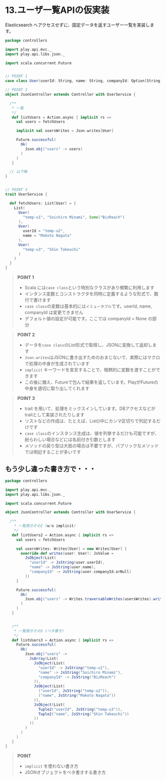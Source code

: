 # 13.ユーザ一覧APIの仮実装

Elasticsearch へアクセスせずに、固定データを返すユーザー一覧を実装します。

```scala
package controllers

import play.api.mvc._
import play.api.libs.json._

import scala.concurrent.Future


// POINT 1
case class User(userId: String, name: String, companyId: Option[String] = None)

// POINT 2
object JsonController extends Controller with UserService {

  /**
   * 一覧
   */
   def listUsers = Action.async { implicit rs =>
     val users = fetchUsers

     implicit val usersWrites = Json.writes[User]

     Future.successful(
       Ok(
         Json.obj("users" -> users)
       )
     )
   }

  // 以下略
}


// POINT 3
trait UserService {

  def fetchUsers: List[User] = {
    List(
      User(
        "temp-u1", "Soichiro Minami", Some("BizReach")
      ),
      User(
        userId = "temp-u2",
        name = "Makoto Nagata"
      ),
      User(
        "temp-u3", "Shin Takeuchi"
      )
    )
  }
}

```

> **POINT 1**
> * Scala には`case class`という特別なクラスがあり頻繁に利用します
> * インタンス変数とコンストラクタを同時に定義するような形式で、数行で書けます
> * `case class`の変数は基本的には`イミュータブル`です。userId, name, companyId は変更できません
> * デフォルト値の設定が可能です。ここでは companyId = None の部分

> **POINT 2**
> * データを`case class`のList形式で取得し、JSONに変換して返却します
> * `Json.writes`はJSONに書き出すためのおまじないで、実際にはマクロで処理の中身が生成されています
> * `implicit` キーワードを宣言することで、暗黙的に変数を渡すことができます
> * この後に備え、Futureで包んで結果を返しています。PlayがFutureの中身を適切に取り出してくれます

> **POINT 3**
> * trait を用いて、処理をミックスインしています。DBアクセスなどがtraitとして実装されたりします
> * リストなどの作成は、たとえば、List()中にカンマ区切りで列記するだけです
> * `case class`のインスタンス生成は、値を列挙するだけも可能ですが、紛らわしい場合などには名前付き引数とします
> * メソッドの戻り型は大抵の場合は不要ですが、パブリックなメソッドでは明記することが多いです


## もう少し違った書き方で・・・

```scala
package controllers

import play.api.mvc._
import play.api.libs.json._

import scala.concurrent.Future

object JsonController extends Controller with UserService {

  /**
    * 一覧表示その2 (w/o implicit)
    */
   def listUsers2 = Action.async { implicit rs =>
     val users = fetchUsers

     val usersWrites: Writes[User] = new Writes[User] {
       override def writes(user: User): JsValue =
         JsObject(List(
           "userId" -> JsString(user.userId),
           "name" -> JsString(user.name),
           "companyId" -> JsString(user.companyId.orNull)
         ))
     }

     Future.successful(
       Ok(
         Json.obj("users" -> Writes.traversableWrites(usersWrites).writes(users))
       )
     )
   }


   /**
    * 一覧表示その3 (ベタ書き)
    */
   def listUsers3 = Action.async { implicit rs =>
     Future.successful(
       Ok(
         Json.obj("users" ->
           JsArray(List(
             JsObject(List(
               "userId" -> JsString("temp-u1"),
               "name" -> JsString("Soichiro Minami"),
               "companyId" -> JsString("BizReach")
             )),
             JsObject(List(
               ("userId", JsString("temp-u2")),
               ("name", JsString("Makoto Nagata"))
             )),
             JsObject(List(
               Tuple2("userId", JsString("temp-u3")),
               Tuple2("name", JsString("Shin Takeuchi"))
             ))
           ))
         )
       )
     )
   }
}

```

> **POINT**
> * `implicit` を使わない書き方
> * JSONオブジェクトをベタ書きする書き方
